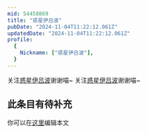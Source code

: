 ```yaml
---
mid: 54458869
title: "惑星伊吕波"
pubDate: "2024-11-04T11:22:12.061Z"
updatedDate: "2024-11-04T11:22:12.061Z"
profile:
  {
    Nickname: ["惑星伊吕波"],
  }
---
```


关注[惑星伊吕波](https://space.bilibili.com/54458869)谢谢喵~ 关注[惑星伊吕波](https://space.bilibili.com/54458869)谢谢喵~

## 此条目有待补充
你可以在[这里](https://github.com/Yuhanawa/VTuber.ICU/edit/master/src/content/v/惑星伊吕波/index.md)编辑本文
